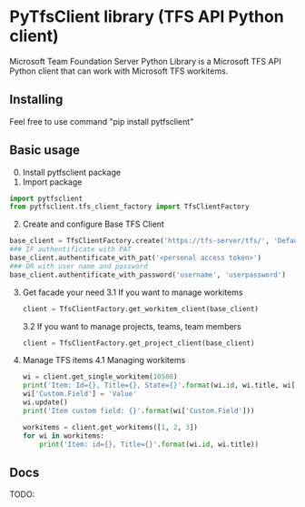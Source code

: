 # PyTfsClient library (TFS API Python client)

Microsoft Team Foundation Server Python Library is a Microsoft TFS API Python client that can work with Microsoft TFS workitems.

## Installing
Feel free to use command "pip install pytfsclient"

## Basic usage
0. Install pytfsclient package
1. Import package
```python
import pytfsclient
from pytfsclient.tfs_client_factory import TfsClientFactory
```
2. Create and configure Base TFS Client
```python
base_client = TfsClientFactory.create('https://tfs-server/tfs/', 'DefaultCollection/MyProject')
### IF authentificate with PAT
base_client.authentificate_with_pat('<personal access token>')
### OR with user name and password
base_client.authentificate_with_password('username', 'userpassword')
```
3. Get facade your need
    3.1 If you want to manage workitems
    ```python
    client = TfsClientFactory.get_workitem_client(base_client)
    ```
    3.2 If you want to manage projects, teams, team members
    ```python
    client = TfsClientFactory.get_project_client(base_client)
    ```
4. Manage TFS items
    4.1 Managing workitems
    ```python
    wi = client.get_single_workitem(10500)
    print('Item: Id={}, Title={}, State={}'.format(wi.id, wi.title, wi['System.State']))
    wi['Custom.Field'] = 'Value'
    wi.update()
    print('Item custom field: {}'.format(wi['Custom.Field']))

    workitems = client.get_workitems([1, 2, 3])
    for wi in workitems:
        print('Item: id={}, Title={}'.format(wi.id, wi.title))
    ```

## Docs
TODO: 